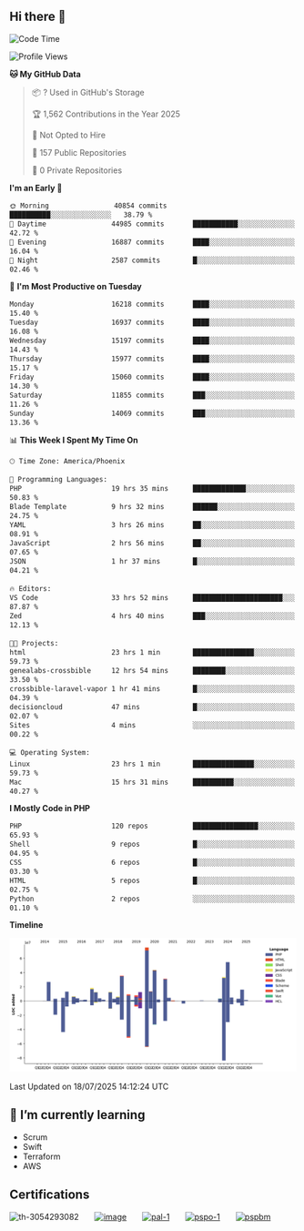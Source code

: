 ## Hi there 👋

<!--START_SECTION:waka-->
![Code Time](http://img.shields.io/badge/Code%20Time-11%2C402%20hrs%204%20mins-blue)

![Profile Views](http://img.shields.io/badge/Profile%20Views-1-blue)

**🐱 My GitHub Data** 

> 📦 ? Used in GitHub's Storage 
 > 
> 🏆 1,562 Contributions in the Year 2025
 > 
> 🚫 Not Opted to Hire
 > 
> 📜 157 Public Repositories 
 > 
> 🔑 0 Private Repositories 
 > 
**I'm an Early 🐤** 

```text
🌞 Morning                40854 commits       ██████████░░░░░░░░░░░░░░░   38.79 % 
🌆 Daytime                44985 commits       ███████████░░░░░░░░░░░░░░   42.72 % 
🌃 Evening                16887 commits       ████░░░░░░░░░░░░░░░░░░░░░   16.04 % 
🌙 Night                  2587 commits        █░░░░░░░░░░░░░░░░░░░░░░░░   02.46 % 
```
📅 **I'm Most Productive on Tuesday** 

```text
Monday                   16218 commits       ████░░░░░░░░░░░░░░░░░░░░░   15.40 % 
Tuesday                  16937 commits       ████░░░░░░░░░░░░░░░░░░░░░   16.08 % 
Wednesday                15197 commits       ████░░░░░░░░░░░░░░░░░░░░░   14.43 % 
Thursday                 15977 commits       ████░░░░░░░░░░░░░░░░░░░░░   15.17 % 
Friday                   15060 commits       ████░░░░░░░░░░░░░░░░░░░░░   14.30 % 
Saturday                 11855 commits       ███░░░░░░░░░░░░░░░░░░░░░░   11.26 % 
Sunday                   14069 commits       ███░░░░░░░░░░░░░░░░░░░░░░   13.36 % 
```


📊 **This Week I Spent My Time On** 

```text
🕑︎ Time Zone: America/Phoenix

💬 Programming Languages: 
PHP                      19 hrs 35 mins      █████████████░░░░░░░░░░░░   50.83 % 
Blade Template           9 hrs 32 mins       ██████░░░░░░░░░░░░░░░░░░░   24.75 % 
YAML                     3 hrs 26 mins       ██░░░░░░░░░░░░░░░░░░░░░░░   08.91 % 
JavaScript               2 hrs 56 mins       ██░░░░░░░░░░░░░░░░░░░░░░░   07.65 % 
JSON                     1 hr 37 mins        █░░░░░░░░░░░░░░░░░░░░░░░░   04.21 % 

🔥 Editors: 
VS Code                  33 hrs 52 mins      ██████████████████████░░░   87.87 % 
Zed                      4 hrs 40 mins       ███░░░░░░░░░░░░░░░░░░░░░░   12.13 % 

🐱‍💻 Projects: 
html                     23 hrs 1 min        ███████████████░░░░░░░░░░   59.73 % 
genealabs-crossbible     12 hrs 54 mins      ████████░░░░░░░░░░░░░░░░░   33.50 % 
crossbible-laravel-vapor 1 hr 41 mins        █░░░░░░░░░░░░░░░░░░░░░░░░   04.39 % 
decisioncloud            47 mins             █░░░░░░░░░░░░░░░░░░░░░░░░   02.07 % 
Sites                    4 mins              ░░░░░░░░░░░░░░░░░░░░░░░░░   00.22 % 

💻 Operating System: 
Linux                    23 hrs 1 min        ███████████████░░░░░░░░░░   59.73 % 
Mac                      15 hrs 31 mins      ██████████░░░░░░░░░░░░░░░   40.27 % 
```

**I Mostly Code in PHP** 

```text
PHP                      120 repos           ████████████████░░░░░░░░░   65.93 % 
Shell                    9 repos             █░░░░░░░░░░░░░░░░░░░░░░░░   04.95 % 
CSS                      6 repos             █░░░░░░░░░░░░░░░░░░░░░░░░   03.30 % 
HTML                     5 repos             █░░░░░░░░░░░░░░░░░░░░░░░░   02.75 % 
Python                   2 repos             ░░░░░░░░░░░░░░░░░░░░░░░░░   01.10 % 
```



**Timeline**

![Lines of Code chart](https://raw.githubusercontent.com/mikebronner/mikebronner/master/assets/bar_graph.png)


 Last Updated on 18/07/2025 14:12:24 UTC
<!--END_SECTION:waka-->

<!--
**mikebronner/mikebronner** is a ✨ _special_ ✨ repository because its `README.md` (this file) appears on your GitHub profile.

Here are some ideas to get you started:

- 🔭 I’m currently working on ...
- 🌱 I’m currently learning ...
- 👯 I’m looking to collaborate on ...
- 🤔 I’m looking for help with ...
- 💬 Ask me about ...
- 📫 How to reach me: ...
- 😄 Pronouns: ...
- ⚡ Fun fact: ...
-->

## 🌱 I’m currently learning

- Scrum
- Swift
- Terraform
- AWS

## Certifications

![th-3054293082](https://user-images.githubusercontent.com/1791050/208267034-c5006f82-ae89-41eb-9478-7106c5aba070.jpg)
&nbsp;&nbsp;&nbsp;&nbsp;&nbsp;
[![image](https://images.credly.com/size/100x100/images/a2790314-008a-4c3d-9553-f5e84eb359ba/image.png)](https://www.credly.com/users/mike-bronner)
&nbsp;&nbsp;&nbsp;&nbsp;&nbsp;
[![pal-1](https://images.credly.com/size/100x100/images/78c772ee-6b3c-4348-ac66-58ac5a2cf581/image.png)](https://www.credly.com/users/mike-bronner)
&nbsp;&nbsp;&nbsp;&nbsp;&nbsp;
[![pspo-1](https://images.credly.com/size/100x100/images/591762c5-fae7-49c6-b326-e1756979928d/image.png)](https://www.credly.com/users/mike-bronner)
&nbsp;&nbsp;&nbsp;&nbsp;&nbsp;
[![pspbm](https://images.credly.com/size/100x100/images/55a21a78-59af-4294-810e-e4014e9ca1be/image.png)](https://www.credly.com/users/mike-bronner)
